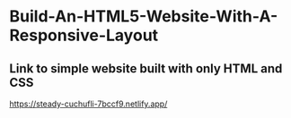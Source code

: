 # Build-An-HTML5-Website-With-A-Responsive-Layout

## Link to simple website built with only HTML and CSS
https://steady-cuchufli-7bccf9.netlify.app/
